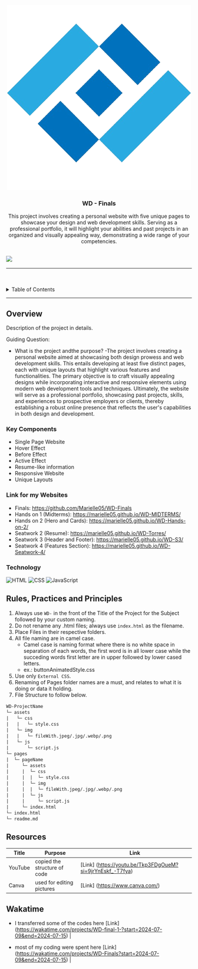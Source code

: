 <a name="readme-top">

<br/>

<br />
<div align="center">
  <a href="https://github.com/Marielle05/">
    <img src="./assets/img/logo1.png" alt="" width="" height="">
  </a>
  <h3 align="center">WD - Finals</h3>
</div>
<div align="center">
  This project involves creating a personal website with five unique pages to showcase your design and web development skills. Serving as a professional portfolio, it will highlight your abilities and past projects in an organized and visually appealing way, demonstrating a wide range of your competencies.
</div>

<br />

![](https://visit-counter.vercel.app/counter.png?page=Marielle05/WD-Finals)

---

<br />
<br />

<details>
  <summary>Table of Contents</summary>
  <ol>
    <li>
      <a href="#overview">Overview</a>
      <ol>
        <li>
          <a href="#key-components">Key Components</a>
        </li>
        <li>
          <a href="#technology">Technology</a>
        </li>
      </ol>
    </li>
    <li>
      <a href="#rule,-practices-and-principles">Rules, Practices and Principles</a>
    </li>
    <li>
      <a href="#resources">Resources</a>
    </li>
  </ol>
</details>

---

## Overview
<!-- The following are just sample -->
Description of the project in details.

Guiding Question:
- What is the project andthe purpose?
 -The project involves creating a personal website aimed at showcasing both design prowess and web development skills. This entails developing at least five distinct pages, each with unique layouts that highlight various features and functionalities. The primary objective is to craft visually appealing designs while incorporating interactive and responsive elements using modern web development tools and techniques. Ultimately, the website will serve as a professional portfolio, showcasing past projects, skills, and experiences to prospective employers or clients, thereby establishing a robust online presence that reflects the user's capabilities in both design and development.


### Key Components
<!-- The following are just sample -->
- Single Page Website
- Hover Effect
- Before Effect
- Active Effect
- Resume-like information
- Responsive Website
- Unique Layouts

### Link for my Websites
- Finals: https://github.com/Marielle05/WD-Finals
- Hands on 1 (Midterms): https://marielle05.github.io/WD-MIDTERMS/
- Hands on 2 (Hero and Cards): https://marielle05.github.io/WD-Hands-on-2/
- Seatwork 2 (Resume): https://marielle05.github.io/WD-Torres/
- Seatwork 3 (Header and Footer): https://marielle05.github.io/WD-S3/
- Seatwork 4 (Features Section): https://marielle05.github.io/WD-Seatwork-4/


### Technology
![HTML](https://img.shields.io/badge/HTML-E34F26?style=for-the-badge&logo=html5&logoColor=white)
![CSS](https://img.shields.io/badge/CSS-1572B6?style=for-the-badge&logo=css3&logoColor=white)
![JavaScript](https://img.shields.io/badge/JavaScript-F7DF1E?style=for-the-badge&logo=javascript&logoColor=white)

## Rules, Practices and Principles
1. Always use `WD-` in the front of the Title of the Project for the Subject followed by your custom naming.
2. Do not rename any .html files; always use `index.html` as the filename.
3. Place Files in their respective folders.
4. All file naming are in camel case.
   - Camel case is naming format where there is no white space in separation of each words, the first word is in all lower case while the succeding words first letter are in upper followed by lower cased letters.
   - ex.: buttonAnimatedStyle.css
5. Use only `External CSS`.
6. Renaming of Pages folder names are a must, and relates to what it is doing or data it holding.
7. File Structure to follow below.

```
WD-ProjectName
└─ assets
|   └─ css
|   |   └─ style.css
|   └─ img
|   |   └─ fileWith.jpeg/.jpg/.webp/.png
|   └─ js
|       └─ script.js
└─ pages
|  └─ pageName
|     └─ assets
|     |  └─ css
|     |  |  └─ style.css
|     |  └─ img
|     |  |  └─ fileWith.jpeg/.jpg/.webp/.png
|     |  └─ js
|     |     └─ script.js
|     └─ index.html
└─ index.html
└─ readme.md
```

## Resources
| Title | Purpose | Link |
|-|-|-|
| YouTube | copied the structure of code | [Link] (https://youtu.be/Tkp3FDgOueM?si=9jrYnEskf_-T7fya) |
| Canva | used for editing pictures | [Link] (https://www.canva.com/) |

## Wakatime
- I transferred some of the codes here
 [Link] (https://wakatime.com/projects/WD-final-1-?start=2024-07-09&end=2024-07-15) |

- most of my coding were spent here
 [Link] (https://wakatime.com/projects/WD-Finals?start=2024-07-09&end=2024-07-15) |


